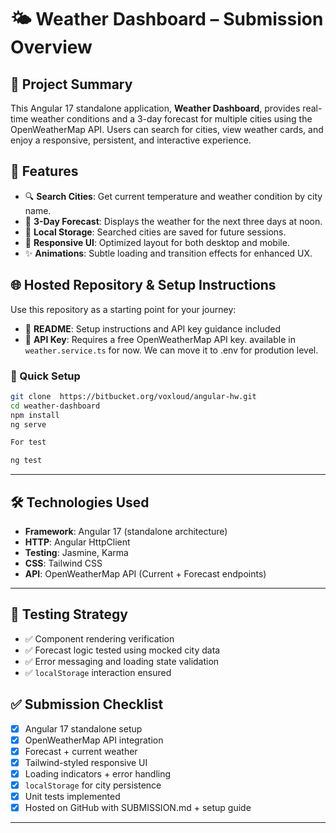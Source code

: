 # 🌤️ Weather Dashboard – Submission Overview

## 📌 Project Summary

This Angular 17 standalone application, **Weather Dashboard**, provides real-time weather conditions and a 3-day forecast for multiple cities using the OpenWeatherMap API. Users can search for cities, view weather cards, and enjoy a responsive, persistent, and interactive experience.

## 🧩 Features

* 🔍 **Search Cities**: Get current temperature and weather condition by city name.
* 📆 **3-Day Forecast**: Displays the weather for the next three days at noon.
* 💾 **Local Storage**: Searched cities are saved for future sessions.
* 🎨 **Responsive UI**: Optimized layout for both desktop and mobile.
* ✨ **Animations**: Subtle loading and transition effects for enhanced UX.

## 🌐 Hosted Repository & Setup Instructions

Use this repository as a starting point for your journey:

* 📄 **README**: Setup instructions and API key guidance included
* 🔐 **API Key**: Requires a free OpenWeatherMap API key. available in `weather.service.ts` for now. We can move it to .env for prodution level.

### 🔧 Quick Setup

```bash
git clone  https://bitbucket.org/voxloud/angular-hw.git
cd weather-dashboard
npm install
ng serve

For test

ng test 
```

---

## 🛠️ Technologies Used

* **Framework**: Angular 17 (standalone architecture)
* **HTTP**: Angular HttpClient
* **Testing**: Jasmine, Karma
* **CSS**: Tailwind CSS
* **API**: OpenWeatherMap API (Current + Forecast endpoints)

---

## 🧪 Testing Strategy

* ✅ Component rendering verification
* ✅ Forecast logic tested using mocked city data
* ✅ Error messaging and loading state validation
* ✅ `localStorage` interaction ensured


## ✅ Submission Checklist

* [x] Angular 17 standalone setup
* [x] OpenWeatherMap API integration
* [x] Forecast + current weather
* [x] Tailwind-styled responsive UI
* [x] Loading indicators + error handling
* [x] `localStorage` for city persistence
* [x] Unit tests implemented
* [x] Hosted on GitHub with SUBMISSION.md + setup guide

---
